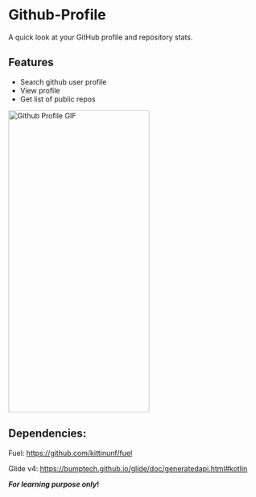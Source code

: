 # Github-Profile
A quick look at your GitHub profile and repository stats.

## Features
- Search github user profile
- View profile
- Get list of public repos

<img src="https://user-images.githubusercontent.com/9642377/103138527-63df3080-4688-11eb-9c50-03a5f7b268c2.gif" alt="Github Profile GIF" width="280" height="600">

## Dependencies:

Fuel: https://github.com/kittinunf/fuel

Glide v4: https://bumptech.github.io/glide/doc/generatedapi.html#kotlin

**_For learning purpose only_!**
 
